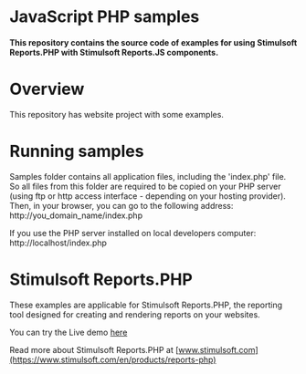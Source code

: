 # JavaScript PHP samples

#### This repository contains the source code of examples for using Stimulsoft Reports.PHP with Stimulsoft Reports.JS components.

# Overview
This repository has website project with some examples.

# Running samples
Samples folder contains all application files, including the 'index.php' file. So all files from this folder are required to be copied on your PHP server (using ftp or http access interface - depending on your hosting provider). Then, in your browser, you can go to the following address: 
http://you_domain_name/index.php

If you use the PHP server installed on local developers computer: 
http://localhost/index.php

# Stimulsoft Reports.PHP
These examples are applicable for Stimulsoft Reports.PHP, the reporting tool designed for creating and rendering reports on your websites.

You can try the Live demo [here](http://js.stimulsoft.com/)

Read more about Stimulsoft Reports.PHP at [www.stimulsoft.com](https://www.stimulsoft.com/en/products/reports-php)
